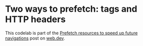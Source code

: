 # Two ways to prefetch: <link> tags and HTTP headers
This codelab is part of the [Prefetch resources to speed up future navigations](https://web.dev/link-prefetch) post on [web.dev](https://web.dev).